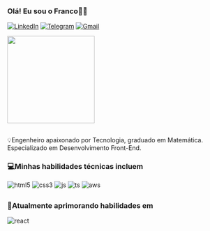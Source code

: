 ### Olá! Eu sou o Franco👋🤙

[![LinkedIn](https://img.shields.io/badge/LinkedIn-0077B5?style=for-the-badge&logo=linkedin&logoColor=white)](https://www.linkedin.com/in/francofgdev/)
[![Telegram](https://img.shields.io/badge/Telegram-2CA5E0?style=for-the-badge&logo=telegram&logoColor=white)](https://t.me/FrancoFGDev/)
[![Gmail](https://img.shields.io/badge/Gmail-D14836?style=for-the-badge&logo=gmail&logoColor=white)]()

<!-- <a href="https://github.com/francofgdev/github-readme-stats">
  <img height=200 align="center" src="https://github-readme-stats.vercel.app/api?username=francofgdev&show_icons=true&theme=dark" />
</a> -->
<a href="https://github.com/francofgdev/convoychat">
  <img height=200 align="center" src="https://github-readme-stats.vercel.app/api/top-langs?username=francofgdev&layout=compact&langs_count=8&card_width=320_count-16&theme=dark" />
</a>

##

💡Engenheiro apaixonado por Tecnologia, graduado em Matemática. Especializado em Desenvolvimento Front-End.

### 💻Minhas habilidades técnicas incluem
<div style="display: inline_block">
    <img align="center" src="https://img.shields.io/badge/HTML5-E34F26?style=for-the-badge&logo=html5&logoColor=white" alt="html5">
    <img align="center" src="https://img.shields.io/badge/CSS3-1572B6?style=for-the-badge&logo=css3&logoColor=white" alt="css3">
    <img align="center" src="https://img.shields.io/badge/JavaScript-F7DF1E?style=for-the-badge&logo=javascript&logoColor=black" alt="js">
    <img align="center" src="https://img.shields.io/badge/TypeScript-007ACC?style=for-the-badge&logo=typescript&logoColor=white" alt="ts">
    <!-- <img align="center" src="https://img.shields.io/badge/React-20232A?style=for-the-badge&logo=react&logoColor=61DAFB" alt="react"> -->
    <!-- <img align="center" src="https://img.shields.io/badge/React_Native-20232A?style=for-the-badge&logo=react&logoColor=61DAFB" alt="react_native"> -->
    <!-- <img align="center" src="https://img.shields.io/badge/Node.js-43853D?style=for-the-badge&logo=node.js&logoColor=white" alt="node_js"> -->
    <!-- <img align="center" src="https://img.shields.io/badge/MySQL-00000F?style=for-the-badge&logo=mysql&logoColor=white" alt="mysql"> -->
    <img align="center" src="https://img.shields.io/badge/Amazon_AWS-232F3E?style=for-the-badge&logo=amazon-aws&logoColor=white" alt="aws">
    <!-- <img align="center" src="https://img.shields.io/badge/Amazon_AWS-FF9900?style=for-the-badge&logo=amazonaws&logoColor=white" alt="aws"> -->
</div>

##

### 📘Atualmente aprimorando habilidades em <br/> 
<img align="center" src="https://img.shields.io/badge/React-20232A?style=for-the-badge&logo=react&logoColor=61DAFB" alt="react">
<!-- <img align="center" src="https://img.shields.io/badge/Node.js-43853D?style=for-the-badge&logo=node.js&logoColor=white" alt="node_js"> -->

##
